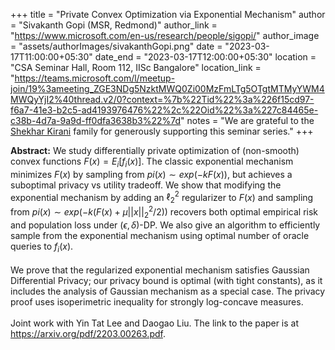 +++
title = "Private Convex Optimization via Exponential Mechanism"
author = "Sivakanth Gopi (MSR, Redmond)"
author_link = "https://www.microsoft.com/en-us/research/people/sigopi/"
author_image = "assets/authorImages/sivakanthGopi.png"
date = "2023-03-17T11:00:00+05:30"
date_end = "2023-03-17T12:00:00+05:30"
location = "CSA Seminar Hall, Room 112, IISc Bangalore"
location_link = "https://teams.microsoft.com/l/meetup-join/19%3ameeting_ZGE3NDg5NzktMWQ0Zi00MzFmLTg5OTgtMTMyYWM4MWQyYjI2%40thread.v2/0?context=%7b%22Tid%22%3a%226f15cd97-f6a7-41e3-b2c5-ad4193976476%22%2c%22Oid%22%3a%227c84465e-c38b-4d7a-9a9d-ff0dfa3638b3%22%7d"
notes = "We are grateful to the <a href = "https://www.accel.com/people/shekhar-kirani" target= "_blank">Shekhar Kirani</a> family for generously supporting this seminar series."
+++

<b>Abstract:</b>
We study differentially private optimization of (non-smooth) convex functions $F(x)=E_i[f_i(x)]$. The classic 
exponential mechanism minimizes $F(x)$ by sampling from $pi(x) \sim exp(-kF(x))$, but achieves a suboptimal privacy vs 
utility tradeoff. We show that modifying the exponential mechanism by adding an $\ell_2^2$ regularizer to $F(x)$ and 
sampling from $pi(x) \sim exp(-k(F(x)+\mu ||x||_2^2/2))$ recovers both optimal empirical risk and population loss under 
$(\epsilon,\delta)$-DP. We also give an algorithm to efficiently sample from the exponential mechanism using optimal 
number of oracle queries to $f_i(x)$.
<br><br>
We prove that the regularized exponential mechanism satisfies Gaussian Differential Privacy; our privacy bound is 
optimal (with tight constants), as it includes the analysis of Gaussian mechanism as a special case. The privacy 
proof uses isoperimetric inequality for strongly log-concave measures.
<br><br>
Joint work with Yin Tat Lee and Daogao Liu. The link to the paper is at https://arxiv.org/pdf/2203.00263.pdf.